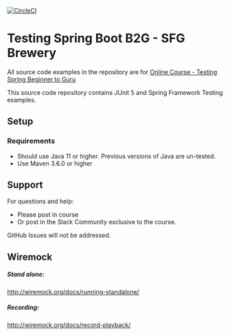 
[![CircleCI](https://circleci.com/gh/Rouche/testing-spring-boot.svg?style=svg)](https://circleci.com/gh/Rouche/testing-spring-boot)

# Testing Spring Boot B2G - SFG Brewery

All source code examples in the repository are for [Online Course - Testing Spring Beginner to Guru](https://www.udemy.com/testing-spring-boot-beginner-to-guru/?couponCode=GITHUB_REPO)

This source code repository contains JUnit 5 and Spring Framework Testing examples.

## Setup
### Requirements
* Should use Java 11 or higher. Previous versions of Java are un-tested.
* Use Maven 3.6.0 or higher

## Support
For questions and help:
* Please post in course
* Or post in the Slack Community exclusive to the course.

GitHub Issues will not be addressed.

## Wiremock

##### Stand alone:
http://wiremock.org/docs/running-standalone/

##### Recording:
http://wiremock.org/docs/record-playback/